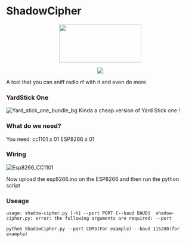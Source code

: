 # ShadowCipher

<p align="center">
  <img width="220" height="102" src="https://github.com/WR117H/ShadowCipher/assets/97615989/8e35e70d-bc5e-45b4-8b68-823f4a2b43b3">
</p>
<p align="center">
  <img src="https://github.com/WR117H/ShadowCipher/assets/97615989/ed26123b-1de1-44cc-9a72-c4e027f4042d">
</p>




A tool that you can sniff radio rf with it and even do more

### YardStick One
![Yard_stick_one_bundle_bg](https://github.com/WR117H/ShadowCipher/assets/97615989/b6cb4780-be03-4f8c-9433-e06b30d6bf9b)
Kinda a cheap version of Yard Stick one !

### What do we need?
You need:
   cc1101 x 01
   ESP8266 x 01
### Wiring
![Esp8266_CC1101](https://github.com/WR117H/ShadowCipher/assets/97615989/6da47cfb-2334-4604-b99e-271cfd8e5fa5)

Now upload the esp8266.ino on the ESP8266
and then run the python script

### Useage
`usage: shadow-cipher.py [-h] --port PORT [--baud BAUD] 
shadow-cipher.py: error: the following arguments are required: --port`

```python ShadowCipher.py --port COM3(For example) --baud 115200(for example)```

